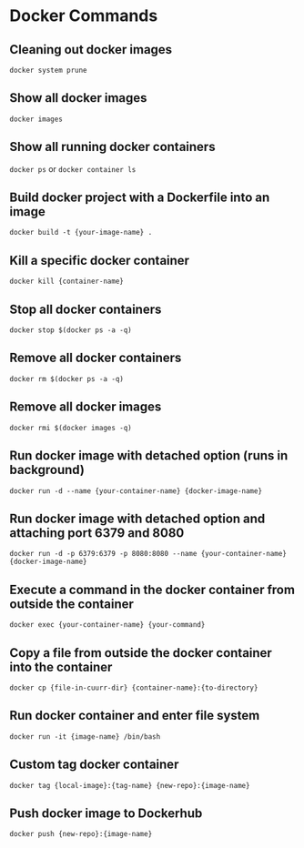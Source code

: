 # Docker Commands

## Cleaning out docker images
`docker system prune`

## Show all docker images
`docker images`

## Show all running docker containers
`docker ps` or `docker container ls`

## Build docker project with a Dockerfile into an image
`docker build -t {your-image-name} .`

## Kill a specific docker container
`docker kill {container-name}`

## Stop all docker containers
`docker stop $(docker ps -a -q)`

## Remove all docker containers
`docker rm $(docker ps -a -q)`

## Remove all docker images
`docker rmi $(docker images -q)`

## Run docker image with detached option (runs in background)
`docker run -d --name {your-container-name} {docker-image-name}`

## Run docker image with detached option and attaching port 6379 and 8080
`docker run -d -p 6379:6379 -p 8080:8080 --name {your-container-name} {docker-image-name}`

## Execute a command in the docker container from outside the container
`docker exec {your-container-name} {your-command}`

## Copy a file from outside the docker container into the container
`docker cp {file-in-cuurr-dir} {container-name}:{to-directory}`

## Run docker container and enter file system
`docker run -it {image-name} /bin/bash`

## Custom tag docker container
`docker tag {local-image}:{tag-name} {new-repo}:{image-name}`

## Push docker image to Dockerhub
`docker push {new-repo}:{image-name}`

